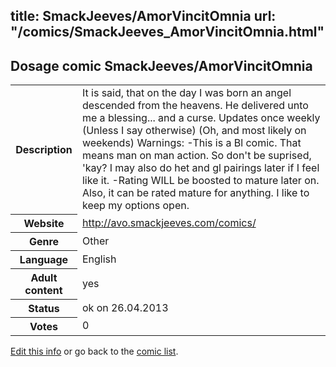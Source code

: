 title: SmackJeeves/AmorVincitOmnia
url: "/comics/SmackJeeves_AmorVincitOmnia.html"
---
Dosage comic SmackJeeves/AmorVincitOmnia
-----------------------------------------

<p id="msg"></p>
<script type="text/javascript">
if (window.location.search === '?edit_info_mail=sent_ok') {
  var elem = document.getElementById("msg");
  elem.innerHTML = 'Edited information sucessfully sent.';
  elem.className = 'ok';
}
</script>
<table class="comicinfo">
<tr>
<th>Description</th><td>It is said, that on the day I was born an angel descended from the heavens. He delivered unto me a blessing... and a curse. Updates once weekly (Unless I say otherwise) (Oh, and most likely on weekends) Warnings: -This is a Bl comic. That means man on man action. So don't be suprised, 'kay? I may also do het and gl pairings later if I feel like it. -Rating WILL be boosted to mature later on. Also, it can be rated mature for anything. I like to keep my options open.</td>
</tr>
<tr>
<th>Website</th><td><a href="http://avo.smackjeeves.com/comics/">http://avo.smackjeeves.com/comics/</a></td>
</tr>
<tr>
<th>Genre</th><td>Other</td>
</tr>
<tr>
<th>Language</th><td>English</td>
</tr>
<tr>
<th>Adult content</th><td>yes</td>
</tr>
<tr>
<th>Status</th><td>ok on 26.04.2013</td>
</tr>
<tr>
<th>Votes</th><td>0</td>
</tr>
</table>

[Edit this info](SmackJeeves_AmorVincitOmnia_edit.html) or go back to the [comic list](../comic-index.html).
